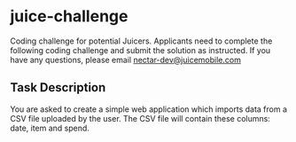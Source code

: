 # juice-challenge
Coding challenge for potential Juicers. Applicants need to complete the following coding challenge and submit the solution as instructed. If you have any questions, please email nectar-dev@juicemobile.com

## Task Description
You are asked to create a simple web application which imports data from a CSV file uploaded by the user. The CSV file will contain these columns: date, item and spend.

